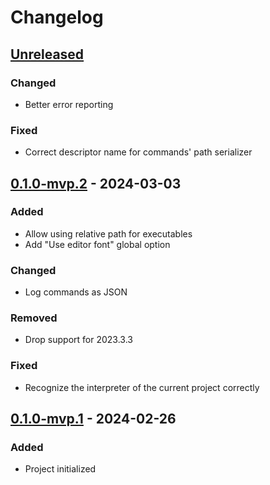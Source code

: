 <!-- Keep a Changelog guide -> https://keepachangelog.com -->

# Changelog


## [Unreleased]

### Changed

* Better error reporting

### Fixed

* Correct descriptor name for commands' path serializer


## [0.1.0-mvp.2] - 2024-03-03

### Added

* Allow using relative path for executables
* Add "Use editor font" global option

### Changed

* Log commands as JSON

### Removed

* Drop support for 2023.3.3

### Fixed

* Recognize the interpreter of the current project correctly


## [0.1.0-mvp.1] - 2024-02-26

### Added

* Project initialized


  [Unreleased]: https://github.com/InSyncWithFoo/pyright-plugin/compare/v0.1.0-mvp.2..HEAD
  [0.1.0-mvp.2]: https://github.com/InSyncWithFoo/pyright-plugin/compare/v0.1.0-mvp.1..v0.1.0-mvp.2
  [0.1.0-mvp.1]: https://github.com/InSyncWithFoo/pyright-plugin/commits
